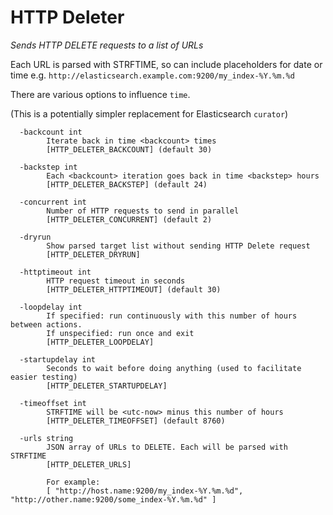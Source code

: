 # HTTP Deleter

*Sends HTTP DELETE requests to a list of URLs*

Each URL is parsed with STRFTIME, so can include placeholders for date or time e.g. `http://elasticsearch.example.com:9200/my_index-%Y.%m.%d`

There are various options to influence `time`.

(This is a potentially simpler replacement for Elasticsearch `curator`)

```
  -backcount int
    	Iterate back in time <backcount> times 
    	[HTTP_DELETER_BACKCOUNT] (default 30)
    	
  -backstep int
    	Each <backcount> iteration goes back in time <backstep> hours 
    	[HTTP_DELETER_BACKSTEP] (default 24)
    	
  -concurrent int
    	Number of HTTP requests to send in parallel 
    	[HTTP_DELETER_CONCURRENT] (default 2)
    	
  -dryrun
    	Show parsed target list without sending HTTP Delete request 
    	[HTTP_DELETER_DRYRUN]
    	
  -httptimeout int
    	HTTP request timeout in seconds 
    	[HTTP_DELETER_HTTPTIMEOUT] (default 30)
    	
  -loopdelay int
    	If specified: run continuously with this number of hours between actions.
    	If unspecified: run once and exit 
    	[HTTP_DELETER_LOOPDELAY]
    	
  -startupdelay int
    	Seconds to wait before doing anything (used to facilitate easier testing) 
    	[HTTP_DELETER_STARTUPDELAY]
    	
  -timeoffset int
    	STRFTIME will be <utc-now> minus this number of hours 
    	[HTTP_DELETER_TIMEOFFSET] (default 8760)
    	
  -urls string
    	JSON array of URLs to DELETE. Each will be parsed with STRFTIME 
    	[HTTP_DELETER_URLS]
    	
    	For example:
    	[ "http://host.name:9200/my_index-%Y.%m.%d", "http://other.name:9200/some_index-%Y.%m.%d" ]

```



